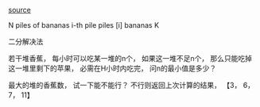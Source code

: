 [source](https://github.com/azl397985856/leetcode/blob/master/problems/875.koko-eating-bananas.md)

N piles of bananas   i-th pile piles [i] bananas  K 

二分解决法

若干堆香蕉， 每小时可以吃某一堆的n个， 如果这一堆不足n个， 那么只能吃掉这一堆里剩下的苹果， 必需在H小时内吃完， 问n的最小值是多少？

最大的堆的香蕉数， 试一下能不能行？ 不行则返回上次计算的结果， 
【3， 6， 7， 11】
